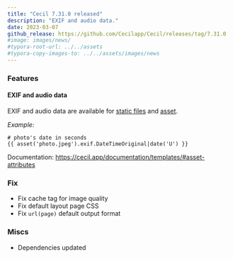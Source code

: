 ```yaml
---
title: "Cecil 7.31.0 released"
description: "EXIF and audio data."
date: 2023-03-07
github_release: https://github.com/Cecilapp/Cecil/releases/tag/7.31.0
#image: images/news/
#typora-root-url: ../../assets
#typora-copy-images-to: ../../assets/images/news
---
```


### Features

#### EXIF and audio data

EXIF and audio data are available for [static files](http://localhost:8000/documentation/templates/#site-static) and [asset](http://localhost:8000/documentation/templates/#asset-attributes).

_Example:_

```twig
# photo's date in seconds
{{ asset('photo.jpeg').exif.DateTimeOriginal|date('U') }}
```

Documentation: <https://cecil.app/documentation/templates/#asset-attributes>

### Fix

- Fix cache tag for image quality
- Fix default layout page CSS
- Fix `url(page)` default output format

### Miscs

- Dependencies updated
